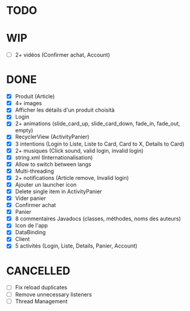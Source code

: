 # TODO
# WIP
- [ ] 2+ vidéos (Confirmer achat, Account)
# DONE
- [x] Produit (Article)
- [x] 4+ images
- [x] Afficher les détails d'un produit choisità
- [x] Login
- [x] 2+ animations (slide_card_up, slide_card_down, fade_in, fade_out, empty)
- [x] RecyclerView (ActivityPanier)
- [x] 3 intentions (Login to Liste, Liste to Card, Card to X, Details to Card)
- [x] 2+ musiques (Click sound, valid login, invalid login)
- [x] string.xml (Internationalisation)
- [x] Allow to switch between langs
- [x] Multi-threading
- [x] 2+ notifications (Article remove, Invalid login)
- [x] Ajouter un launcher icon
- [x] Delete single item in ActivityPanier
- [x] Vider panier
- [x] Confirmer achat
- [x] Panier
- [x] 8 commentaires Javadocs (classes, méthodes, noms des auteurs)
- [x] Icon de l'app
- [x] DataBinding
- [x] Client
- [x] 5 activités (Login, Liste, Details, Panier, Account)
# CANCELLED
- [ ] Fix reload duplicates
- [ ] Remove unnecessary listeners
- [ ] Thread Management
